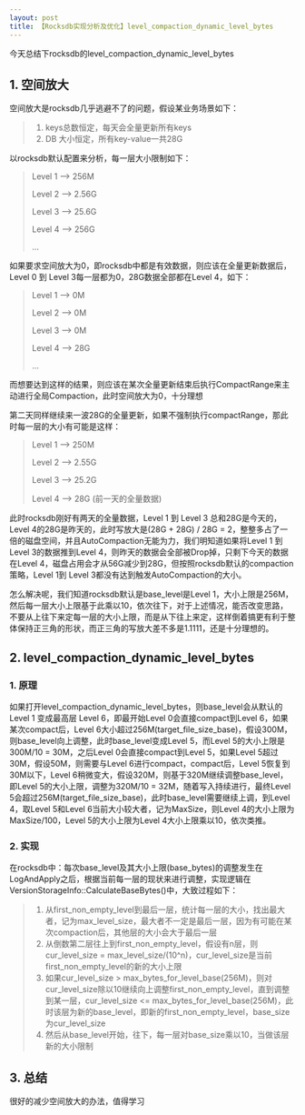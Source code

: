 ```yaml
---
layout: post
title: 【Rocksdb实现分析及优化】level_compaction_dynamic_level_bytes
---
```




今天总结下rocksdb的level_compaction_dynamic_level_bytes



## 1. 空间放大

空间放大是rocksdb几乎逃避不了的问题，假设某业务场景如下：

> 1. keys总数恒定，每天会全量更新所有keys
> 2. DB 大小恒定，所有key-value一共28G



以rocksdb默认配置来分析，每一层大小限制如下：

> Level 1 —> 256M
>
> Level 2 —> 2.56G
>
> Level 3 —> 25.6G
>
> Level 4 —> 256G
>
> ...

如果要求空间放大为0，即rocksdb中都是有效数据，则应该在全量更新数据后，Level 0 到 Level 3每一层都为0，28G数据全部都在Level 4，如下：

> Level 1 —> 0M
>
> Level 2 —> 0M
>
> Level 3 —> 0M
>
> Level 4 —> 28G
>
> ...

而想要达到这样的结果，则应该在某次全量更新结束后执行CompactRange来主动进行全局Compaction，此时空间放大为0，十分理想

第二天同样继续来一波28G的全量更新，如果不强制执行compactRange，那此时每一层的大小有可能是这样：

> Level 1 —> 250M
>
> Level 2 —> 2.55G
>
> Level 3 —> 25.2G
>
> Level 4 —> 28G (前一天的全量数据)

此时rocksdb刚好有两天的全量数据，Level 1 到 Level 3 总和28G是今天的，Level 4的28G是昨天的，此时写放大是(28G + 28G) / 28G = 2，整整多占了一倍的磁盘空间，并且AutoCompaction无能为力，我们明知道如果将Level 1 到 Level 3的数据推到Level 4，则昨天的数据会全部被Drop掉，只剩下今天的数据在Level 4，磁盘占用会才从56G减少到28G，但按照rocksdb默认的compaction策略，Level 1到 Level 3都没有达到触发AutoCompaction的大小。

怎么解决呢，我们知道rocksdb默认是base_level是Level 1，大小上限是256M，然后每一层大小上限基于此乘以10，依次往下，对于上述情况，能否改变思路，不要从上往下来定每一层的大小上限，而是从下往上来定，这样倒着搞更有利于整体保持正三角的形状，而正三角的写放大差不多是1.1111，还是十分理想的。



## 2. level_compaction_dynamic_level_bytes

### 1. 原理

如果打开level_compaction_dynamic_level_bytes，则base_level会从默认的Level 1 变成最高层 Level 6，即最开始Level 0会直接compact到Level 6，如果某次compact后，Level 6大小超过256M(target_file_size_base)，假设300M，则base_level向上调整，此时base_level变成Level 5，而Level 5的大小上限是300M/10 = 30M，之后Level 0会直接compact到Level 5，如果Level 5超过30M，假设50M，则需要与Level 6进行compact，compact后，Level 5恢复到30M以下，Level 6稍微变大，假设320M，则基于320M继续调整base_level，即Level 5的大小上限，调整为320M/10 = 32M，随着写入持续进行，最终Level 5会超过256M(target_file_size_base)，此时base_level需要继续上调，到Level 4，取Level 5和Level 6当前大小较大者，记为MaxSize，则Level 4的大小上限为MaxSize/100，Level 5的大小上限为Level 4大小上限乘以10，依次类推。

### 2. 实现

在rocksdb中：每次base_level及其大小上限(base_bytes)的调整发生在LogAndApply之后，根据当前每一层的现状来进行调整，实现逻辑在VersionStorageInfo::CalculateBaseBytes()中，大致过程如下：

> 1. 从first_non_empty_level到最后一层，统计每一层的大小，找出最大者，记为max_level_size，最大者不一定是最后一层，因为有可能在某次compaction后，其他层的大小会大于最后一层
> 2. 从倒数第二层往上到first_non_empty_level，假设有n层，则cur_level_size = max_level_size/(10^n)，cur_level_size是当前first_non_empty_level的新的大小上限
> 3. 如果cur_level_size > max_bytes_for_level_base(256M)，则对cur_level_size除以10继续向上调整first_non_empty_level，直到调整到某一层，cur_level_size <= max_bytes_for_level_base(256M)，此时该层为新的base_level，即新的first_non_empty_level，base_size为cur_level_size
> 4. 然后从base_level开始，往下，每一层对base_size乘以10，当做该层新的大小限制



## 3. 总结

很好的减少空间放大的办法，值得学习